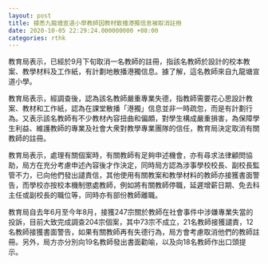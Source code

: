 ```yaml
---
layout: post
title: 據悉九龍塘宣道小學教師因教材散播港獨信息被取消註冊
date: 2020-10-05 22:29:24.000000000 +08:00
categories: rthk
---
```


教育局表示，已經於9月下旬取消一名教師的註冊，指該名教師於設計的校本教案、教學材料及工作紙，有計劃地散播港獨信息。據了解，這名教師來自九龍塘宣道小學。

教育局表示，經調查後，認為該名教師嚴重專業失德，指教師需要花心思設計教案、教材和工作紙，認為在課堂散播「港獨」信息並非一時疏忽，而是有計劃行為。又表示該名教師有不少教材內容扭曲和偏頗，對學生構成嚴重損害，為保障學生利益、維護教師的專業及社會大衆對教學專業團隊的信任，教育局決定取消有關教師的註冊。

教育局表示，處理有關個案時，有關教師有足夠申述機會，亦有尋求法律顧問協助，局方在充分考慮申述內容後才作決定，同時局方認為涉事學校校長、副校長監管不力，已向他們發出譴責信，其他使用有關教案和教學材料的教師亦接獲書面警告，而學校亦按校本機制懲處教師，例如將有關教師停職，延遲增薪日期、免去科主任或副校長的職位等，同時亦有部份教師離職。

教育局自去年6月至今年8月，接獲247宗關於教師在社會事件中涉嫌專業失當的投訴，目前大致完成調查204宗個案，其中73宗不成立，21名教師接獲譴責，12名教師接獲書面警告，如果有關教師再有失德行為，局方會考慮取消他們的教師註冊。另外，局方亦分別向19名教師發出書面勸喻，以及向18名教師作出口頭提示。
